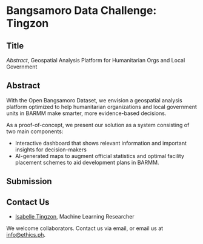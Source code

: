 # Bangsamoro Data Challenge: Tingzon 

## Title

*Abstract*, Geospatial Analysis Platform for Humanitarian Orgs and Local Government

## Abstract

With the Open Bangsamoro Dataset, we envision a geospatial analysis platform optimized to help humanitarian organizations and local government units in BARMM make smarter, more evidence-based decisions.

As a proof-of-concept, we present our solution as a system consisting of two main components:
* Interactive dashboard that shows relevant information and important insights for decision-makers
* AI-generated maps to augment official statistics and optimal facility placement schemes to aid development plans in BARMM.

## Submission

## Contact Us

* [Isabelle Tingzon](mailto:issa@thinkingmachin.es), Machine Learning Researcher

We welcome collaborators. Contact us via email, or email us at info@ethics.ph.